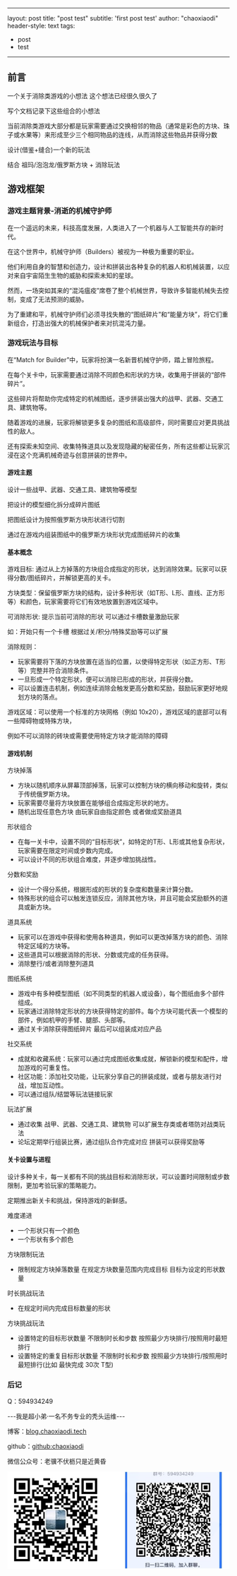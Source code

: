 
---
layout: post
title: "post test"
subtitle: 'first post test'
author: "chaoxiaodi"
header-style: text
tags:
  - post
  - test
---

## 前言

一个关于消除类游戏的小想法 这个想法已经很久很久了

写个文档记录下这些组合的小想法

当前消除类游戏大部分都是玩家需要通过交换相邻的物品（通常是彩色的方块、珠子或水果等）来形成至少三个相同物品的连线，从而消除这些物品并获得分数

设计(借鉴+缝合)一个新的玩法

结合 祖玛/泡泡龙/俄罗斯方块 + 消除玩法

## 游戏框架

### 游戏主题背景-消逝的机械守护师

在一个遥远的未来，科技高度发展，人类进入了一个机器与人工智能共存的新时代。

在这个世界中，机械守护师（Builders）被视为一种极为重要的职业。

他们利用自身的智慧和创造力，设计和拼装出各种复杂的机器人和机械装置，以应对来自宇宙陌生生物的威胁和探索未知的星球。

然而，一场突如其来的“混沌瘟疫”席卷了整个机械世界，导致许多智能机械失去控制，变成了无法预测的威胁。

为了重建和平，机械守护师们必须寻找失散的“图纸碎片”和“能量方块”，将它们重新组合，打造出强大的机械保护者来对抗混沌力量。

### 游戏玩法与目标

在“Match for Builder”中，玩家将扮演一名新晋机械守护师，踏上冒险旅程。

在每个关卡中，玩家需要通过消除不同颜色和形状的方块，收集用于拼装的“部件碎片”。

这些碎片将帮助你完成特定的机械图纸，逐步拼装出强大的战甲、武器、交通工具、建筑物等。

随着游戏的进展，玩家将解锁更多复杂的图纸和高级部件，同时需要应对更具挑战性的敌人。

还有探索未知空间、收集特殊道具以及发现隐藏的秘密任务，所有这些都让玩家沉浸在这个充满机械奇迹与创意拼装的世界中。

#### 游戏主题

设计一些战甲、武器、交通工具、建筑物等模型

把设计的模型细化拆分成碎片图纸

把图纸设计为按照俄罗斯方块形状进行切割

通过在游戏内组装图纸中的俄罗斯方块形状完成图纸碎片的收集

#### 基本概念

游戏目标: 通过从上方掉落的方块组合成指定的形状，达到消除效果。玩家可以获得分数/图纸碎片，并解锁更高的关卡。

方块类型：保留俄罗斯方块的结构，设计多种形状（如T形、L形、直线、正方形等）和颜色，玩家需要将它们有效地放置到游戏区域中。

可消除形状: 提示当前可消除的形状 可以通过卡槽数量激励玩家 

如：开始只有一个卡槽 根据过关/积分/特殊奖励等可以扩展

消除规则：

  - 玩家需要将下落的方块放置在适当的位置，以使得特定形状（如正方形、T形等）完整并符合消除条件。
  - 一旦形成一个特定形状，便可以消除已形成的形状，并获得分数。
  - 可以设置连击机制，例如连续消除会触发更高分数和奖励，鼓励玩家更好地规划方块的落点。

游戏区域：可以使用一个标准的方块网格（例如 10x20），游戏区域的底部可以有一些障碍物或特殊方块，

例如不可以消除的砖块或需要使用特定方块才能消除的障碍

#### 游戏机制

方块掉落
  - 方块以随机顺序从屏幕顶部掉落，玩家可以控制方块的横向移动和旋转，类似于传统俄罗斯方块。
  - 玩家需要尽量将方块放置在能够组合成指定形状的地方。
  - 随机出现任意色方块 由玩家自由指定颜色 或者做成奖励道具

形状组合
  - 在每一关卡中，设置不同的“目标形状”，如特定的T形、L形或其他复杂形状，玩家需要在限定时间或步数内完成。
  - 可以设计不同的形状组合难度，并逐步增加挑战性。

分数和奖励
  - 设计一个得分系统，根据形成的形状的复杂度和数量来计算分数。
  - 特殊形状的组合可以触发连锁反应，消除其他方块，并且可能会奖励额外的道具或新方块。

道具系统
  - 玩家可以在游戏中获得和使用各种道具，例如可以更改掉落方块的颜色、消除特定区域的方块等。
  - 这些道具可以根据消除的形状、分数或完成的任务获得。
  - 消除整行/或者消除整列道具

图纸系统
  - 游戏中有多种模型图纸（如不同类型的机器人或设备），每个图纸由多个部件组成。
  - 玩家通过消除特定形状的方块获得特定的部件。每个方块可能代表一个模型的部件，例如机甲的手臂、腿部、头部等。
  - 通过关卡消除获得图纸碎片 最后可以组装成对应产品

社交系统
  - 成就和收藏系统：玩家可以通过完成图纸收集成就，解锁新的模型和配件，增加游戏的可重复性。
  - 社区功能：添加社交功能，让玩家分享自己的拼装成就，或者与朋友进行对战，增加互动性。
  - 可以通过组队/结盟等玩法链接玩家

玩法扩展
  - 通过收集 战甲、武器、交通工具、建筑物 可以扩展生存类或者塔防对战类玩法
  - 论坛定期举行组装比赛，通过组队合作完成对应 拼装可以获得奖励等



#### 关卡设置与进程

设计多种关卡，每一关都有不同的挑战目标和消除形状，可以设置时间限制或步数限制，更加考验玩家的策略能力。

定期推出新关卡和挑战，保持游戏的新鲜感。

难度递进
  - 一个形状只有一个颜色
  - 一个形状有多个颜色

方块限制玩法 
  - 限制规定方块掉落数量 在规定方块数量范围内完成目标 目标为设定的形状数量

时长挑战玩法
  - 在规定时间内完成目标数量的形状

方块挑战玩法
  - 设置特定的目标形状数量 不限制时长和步数 按照最少方块排行/按照用时最短排行
  - 设置特定的重复目标形状数量 不限制时长和步数 按照最少方块排行/按照用时最短排行(比如 最快完成 30次 T型)







### 后记


Q：594934249

---我是超小弟·一名不务专业的秃头运维---

博客：[blog.chaoxiaodi.tech](https://blog.chaoxiaodi.tech)

github：[github:chaoxiaodi](https://github.com/chaoxiaodi)

微信公众号：老骥不伏枥只是近黄昏

![](/img/erweima.jpg)
